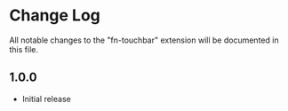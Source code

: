 # Change Log

All notable changes to the "fn-touchbar" extension will be documented in this file.


## 1.0.0

- Initial release
